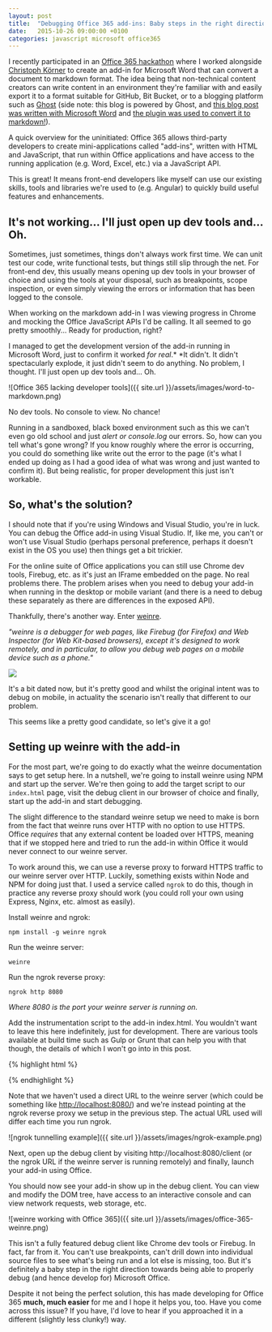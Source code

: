 ```yaml
---
layout: post
title:  "Debugging Office 365 add-ins: Baby steps in the right direction"
date:   2015-10-26 09:00:00 +0100
categories: javascript microsoft office365
---
```

I recently participated in an [Office 365 hackathon](http://angularconnect2015.devpost.com/) where I worked alongside [Christoph Körner](https://twitter.com/ChrisiKrnr) to create an add-in for Microsoft Word that can convert a document to markdown format. The idea being that non-technical content creators can write content in an environment they're familiar with and easily export it to a format suitable for GitHub, Bit Bucket, or to a blogging platform such as [Ghost](https://ghost.org/) (side note: this blog is powered by Ghost, and [this blog post was written with Microsoft Word](https://boxuk2-my.sharepoint.com/personal/tom_seldon_boxuk2_onmicrosoft_com/_layouts/15/guestaccess.aspx?guestaccesstoken=7dDNrABoLdfpmVOKT726SVijzRBAzqqyfc0Khud4hS0%3d&docid=0300456621fa4468795d8008ddcae87eb) and [the plugin was used to convert it to markdown!](https://en.wikipedia.org/wiki/Eating_your_own_dog_food)).

A quick overview for the uninitiated: Office 365 allows third-party developers to create mini-applications called "add-ins", written with HTML and JavaScript, that run within Office applications and have access to the running application (e.g. Word, Excel, etc.) via a JavaScript API.

This is great! It means front-end developers like myself can use our existing skills, tools and libraries we're used to (e.g. Angular) to quickly build useful features and enhancements.

## It's not working... I'll just open up dev tools and... Oh.

Sometimes, just sometimes, things don't always work first time. We can unit test our code, write functional tests, but things still slip through the net. For front-end dev, this usually means opening up dev tools in your browser of choice and using the tools at your disposal, such as breakpoints, scope inspection, or even simply viewing the errors or information that has been logged to the console.

When working on the markdown add-in I was viewing progress in Chrome and mocking the Office JavaScript APIs I'd be calling. It all seemed to go pretty smoothly... Ready for production, right?

I managed to get the development version of the add-in running in Microsoft Word, just to confirm it worked *for real*.* *It didn't. It didn't spectacularly explode, it just didn't seem to do anything. No problem, I thought. I'll just open up dev tools and... Oh.

![Office 365 lacking developer tools]({{ site.url }}/assets/images/word-to-markdown.png)

No dev tools. No console to view. No chance!

Running in a sandboxed, black boxed environment such as this we can't even go old school and just *alert or console.log* our errors. So, how can you tell what's gone wrong? If you know roughly where the error is occurring, you could do something like write out the error to the page (it's what I ended up doing as I had a good idea of what was wrong and just wanted to confirm it). But being realistic, for proper development this just isn't workable.

## So, what's the solution?

I should note that if you're using Windows and Visual Studio, you're in luck. You can debug the Office add-in using Visual Studio. If, like me, you can't or won't use Visual Studio (perhaps personal preference, perhaps it doesn't exist in the OS you use) then things get a bit trickier.

For the online suite of Office applications you can still use Chrome dev tools, Firebug, etc. as it's just an IFrame embedded on the page. No real problems there. The problem arises when you need to debug your add-in when running in the desktop or mobile variant (and there is a need to debug these separately as there are differences in the exposed API).

Thankfully, there's another way. Enter [weinre](https://people.apache.org/~pmuellr/weinre-docs/latest/Home.html).

*"weinre is a debugger for web pages, like Firebug (for Firefox) and Web Inspector (for Web Kit-based browsers), except it's designed to work remotely, and in particular, to allow you debug web pages on a mobile device such as a phone."*

![](https://people.apache.org/~pmuellr/weinre-docs/latest/images/weinre-demo.jpg)

It's a bit dated now, but it's pretty good and whilst the original intent was to debug on mobile, in actuality the scenario isn't really that different to our problem.

This seems like a pretty good candidate, so let's give it a go!

## Setting up weinre with the add-in

For the most part, we're going to do exactly what the weinre documentation says to get setup here. In a nutshell, we're going to install weinre using NPM and start up the server. We're then going to add the target script to our `index.html` page, visit the debug client in our browser of choice and finally, start up the add-in and start debugging.

The slight difference to the standard weinre setup we need to make is born from the fact that weinre runs over HTTP with no option to use HTTPS. Office *requires* that any external content be loaded over HTTPS, meaning that if we stopped here and tried to run the add-in within Office it would never connect to our weinre server.

To work around this, we can use a reverse proxy to forward HTTPS traffic to our weinre server over HTTP. Luckily, something exists within Node and NPM for doing just that. I used a service called `ngrok` to do this, though in practice any reverse proxy should work (you could roll your own using Express, Nginx, etc. almost as easily).

Install weinre and ngrok:

`npm install -g weinre ngrok`

Run the weinre server:

`weinre`

Run the ngrok reverse proxy:

`ngrok http 8080`

*Where 8080 is the port your weinre server is running on.*

Add the instrumentation script to the add-in index.html. You wouldn't want to leave this here indefinitely, just for development. There are various tools available at build time such as Gulp or Grunt that can help you with that though, the details of which I won't go into in this post.

{% highlight html %}
<body>

<!-- the rest of your page / app -->

<script src="https://tq5p18ad.ngrok.io/target/target-script-min.js"></script>

</body>
{% endhighlight %}

Note that we haven't used a direct URL to the weinre server (which could be something like <http://localhost:8080/>) and we're instead pointing at the ngrok reverse proxy we setup in the previous step. The actual URL used will differ each time you run ngrok.

![ngrok tunnelling example]({{ site.url }}/assets/images/ngrok-example.png)

Next, open up the debug client by visiting http://localhost:8080/client (or the ngrok URL if the weinre server is running remotely) and finally, launch your add-in using Office.

You should now see your add-in show up in the debug client. You can view and modify the DOM tree, have access to an interactive console and can view network requests, web storage, etc.

![weinre working with Office 365]({{ site.url }}/assets/images/office-365-weinre.png)

This isn't a fully featured debug client like Chrome dev tools or Firebug. In fact, far from it. You can't use breakpoints, can't drill down into individual source files to see what's being run and a lot else is missing, too. But it's definitely a baby step in the right direction towards being able to properly debug (and hence develop for) Microsoft Office.

Despite it not being the perfect solution, this has made developing for Office 365 **much, much easier** for me and I hope it helps you, too. Have you come across this issue? If you have, I'd love to hear if you approached it in a different (slightly less clunky!) way.